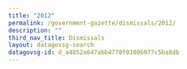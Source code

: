 ```yaml
---
title: "2012"
permalink: /government-gazette/dismissals/2012/
description: ""
third_nav_title: Dismissals
layout: datagovsg-search
datagovsg-id: d_a4852a647abb4778f0100b977c5ba8db
---
```

